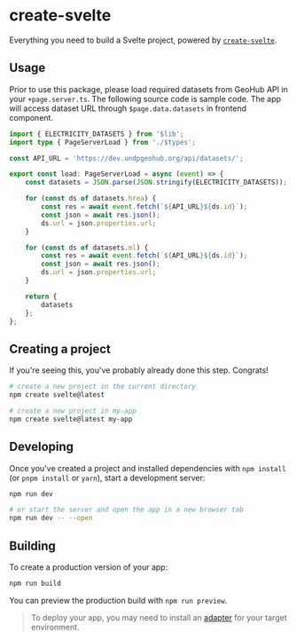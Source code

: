 # create-svelte

Everything you need to build a Svelte project, powered by [`create-svelte`](https://github.com/sveltejs/kit/tree/master/packages/create-svelte).

## Usage

Prior to use this package, please load required datasets from GeoHub API in your `+page.server.ts`. The following source code is sample code. The app will access dataset URL through `$page.data.datasets` in frontend component.

```ts
import { ELECTRICITY_DATASETS } from '$lib';
import type { PageServerLoad } from './$types';

const API_URL = 'https://dev.undpgeohub.org/api/datasets/';

export const load: PageServerLoad = async (event) => {
	const datasets = JSON.parse(JSON.stringify(ELECTRICITY_DATASETS));

	for (const ds of datasets.hrea) {
		const res = await event.fetch(`${API_URL}${ds.id}`);
		const json = await res.json();
		ds.url = json.properties.url;
	}

	for (const ds of datasets.ml) {
		const res = await event.fetch(`${API_URL}${ds.id}`);
		const json = await res.json();
		ds.url = json.properties.url;
	}

	return {
		datasets
	};
};
```

## Creating a project

If you're seeing this, you've probably already done this step. Congrats!

```bash
# create a new project in the current directory
npm create svelte@latest

# create a new project in my-app
npm create svelte@latest my-app
```

## Developing

Once you've created a project and installed dependencies with `npm install` (or `pnpm install` or `yarn`), start a development server:

```bash
npm run dev

# or start the server and open the app in a new browser tab
npm run dev -- --open
```

## Building

To create a production version of your app:

```bash
npm run build
```

You can preview the production build with `npm run preview`.

> To deploy your app, you may need to install an [adapter](https://kit.svelte.dev/docs/adapters) for your target environment.
